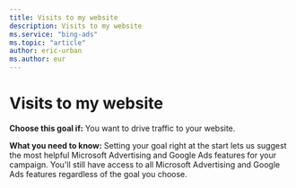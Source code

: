 ```yaml
---
title: Visits to my website
description: Visits to my website
ms.service: "bing-ads"
ms.topic: "article"
author: eric-urban
ms.author: eur
---
```


# Visits to my website

**Choose this goal if:**  You want to drive traffic to your website.

**What you need to know:**  Setting your goal right at the start lets us suggest the most helpful Microsoft Advertising and Google Ads features for your campaign. You'll still have access to all Microsoft Advertising and Google Ads features regardless of the goal you choose.


